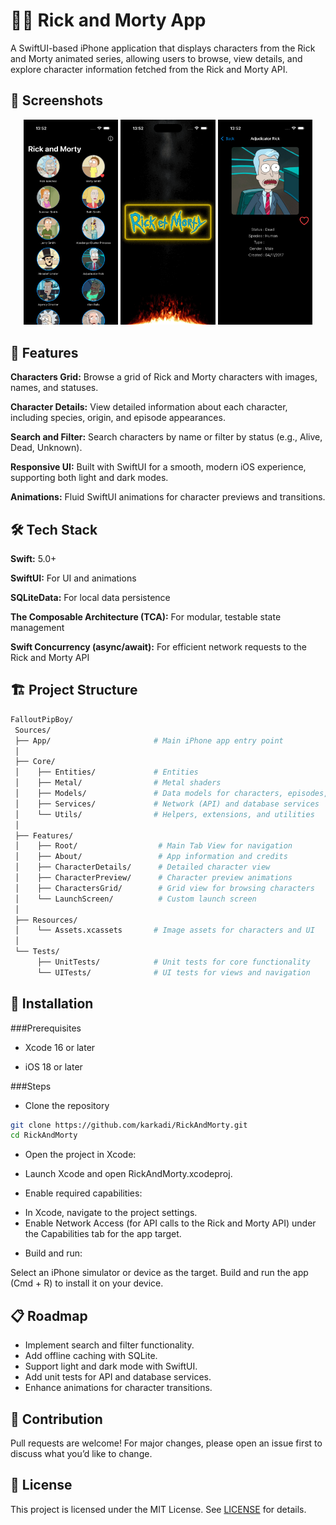 # 🚶‍♂️ Rick and Morty App

A SwiftUI-based iPhone application that displays characters from the Rick and Morty animated series, allowing users to browse, view details, and explore character information fetched from the Rick and Morty API.

## 📸 Screenshots

<div align="center">
   <img src="./ScreenShoots/main.png" width="30%" />
  <img src="./ScreenShoots/demo.gif" width="30%" />
  <img src="./ScreenShoots/details.png" width="30%" />
</div>

## 🎨 Features

**Characters Grid:** Browse a grid of Rick and Morty characters with images, names, and statuses.

**Character Details:** View detailed information about each character, including species, origin, and episode appearances.

**Search and Filter:** Search characters by name or filter by status (e.g., Alive, Dead, Unknown).

**Responsive UI:** Built with SwiftUI for a smooth, modern iOS experience, supporting both light and dark modes.

**Animations:** Fluid SwiftUI animations for character previews and transitions.


## 🛠 Tech Stack

**Swift:** 5.0+

**SwiftUI:** For UI and animations

**SQLiteData:** For local data persistence

**The Composable Architecture (TCA):** For modular, testable state management

**Swift Concurrency (async/await):** For efficient network requests to the Rick and Morty API

## 🏗 Project Structure
```bash
FalloutPipBoy/
 Sources/
 ├── App/                       # Main iPhone app entry point
 │
 ├── Core/
 │    ├── Entities/             # Entities
 │    ├── Metal/                # Metal shaders
 │    ├── Models/               # Data models for characters, episodes, etc.
 │    ├── Services/             # Network (API) and database services
 │    └── Utils/                # Helpers, extensions, and utilities
 │
 ├── Features/
 │    ├── Root/                  # Main Tab View for navigation
 │    ├── About/                 # App information and credits
 │    ├── CharacterDetails/      # Detailed character view
 │    ├── CharacterPreview/      # Character preview animations
 │    ├── CharactersGrid/        # Grid view for browsing characters
 │    └── LaunchScreen/          # Custom launch screen
 │
 ├── Resources/
 │    └── Assets.xcassets       # Image assets for characters and UI
 │
 └── Tests/
      ├── UnitTests/            # Unit tests for core functionality
      └── UITests/              # UI tests for views and navigation
```
## 🚀 Installation

###Prerequisites

* Xcode 16 or later

* iOS 18 or later 

###Steps

* Clone the repository
```bash
git clone https://github.com/karkadi/RickAndMorty.git
cd RickAndMorty
```
* Open the project in Xcode:

* Launch Xcode and open RickAndMorty.xcodeproj.

* Enable required capabilities:
 - In Xcode, navigate to the project settings.
 - Enable Network Access (for API calls to the Rick and Morty API) under the Capabilities tab for the app target.

* Build and run:

Select an iPhone simulator or device as the target.
Build and run the app (Cmd + R) to install it on your device.


## 📋 Roadmap

* Implement search and filter functionality.
* Add offline caching with SQLite.
* Support light and dark mode with SwiftUI.
* Add unit tests for API and database services.
* Enhance animations for character transitions.

## 🤝 Contribution

Pull requests are welcome! For major changes, please open an issue first to discuss what you’d like to change.

## 📄 License

This project is licensed under the MIT License.
See [LICENSE](LICENSE) for details.
